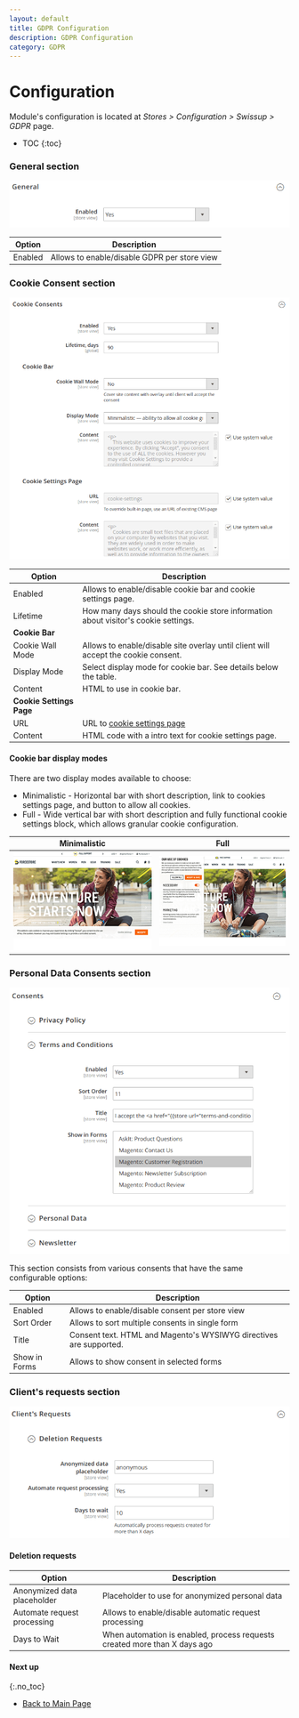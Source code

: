 ```yaml
---
layout: default
title: GDPR Configuration
description: GDPR Configuration
category: GDPR
---
```


# Configuration

Module's configuration is located at _Stores > Configuration > Swissup > GDPR_ page.

* TOC
{:toc}

### General section

![General section](/images/m2/gdpr/configuration/general.png)

Option      | Description
------------|------------
Enabled     | Allows to enable/disable GDPR per store view

### Cookie Consent section

![Cookie consents section](/images/m2/gdpr/configuration/cookie-consents.png?v=1)

Option          | Description
----------------|------------
Enabled         | Allows to enable/disable cookie bar and cookie settings page.
Lifetime        | How many days should the cookie store information about visitor's cookie settings.
**Cookie Bar**  |
Cookie Wall Mode| Allows to enable/disable site overlay until client will accept the cookie consent.
Display Mode    | Select display mode for cookie bar. See details below the table.
Content         | HTML to use in cookie bar.
**Cookie Settings Page** |
URL             | URL to [cookie settings page](/m2/extensions/gdpr/cookie-settings/)
Content         | HTML code with a intro text for cookie settings page.

#### Cookie bar display modes

There are two display modes available to choose:

 -  Minimalistic - Horizontal bar with short description, link to cookies settings
    page, and button to allow all cookies.
 -  Full - Wide vertical bar with short description and fully functional cookie
    settings block, which allows granular cookie configuration.

Minimalistic | Full
-------------|---------------
![Minimalistic](/images/m2/gdpr/frontend/small/cookie-bar-mini.png) | ![Full](/images/m2/gdpr/frontend/small/cookie-bar-full.png)

### Personal Data Consents section

![Consents section](/images/m2/gdpr/configuration/consents.png)

This section consists from various consents that have the same configurable options:

Option          | Description
----------------|------------
Enabled         | Allows to enable/disable consent per store view
Sort Order      | Allows to sort multiple consents in single form
Title           | Consent text. HTML and Magento's WYSIWYG directives are supported.
Show in Forms   | Allows to show consent in selected forms

### Client's requests section

![Client request section](/images/m2/gdpr/configuration/client-request.png)

#### Deletion requests

Option                      | Description
----------------------------|------------
Anonymized data placeholder | Placeholder to use for anonymized personal data
Automate request processing | Allows to enable/disable automatic request processing
Days to Wait                | When automation is enabled, process requests created more than X days ago

#### Next up
{:.no_toc}

 -  [Back to Main Page](/m2/extensions/gdpr/)
